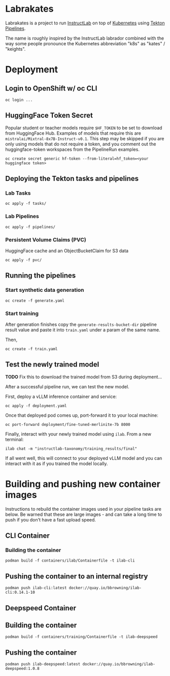 # Labrakates

Labrakates is a project to run [InstructLab](https://instructlab.ai/)
on top of [Kubernetes](https://kubernetes.io/) using [Tekton
Pipelines](https://tekton.dev/).

The name is roughly inspired by the InstructLab labrador combined with
the way some people pronounce the Kubernetes abbreviation "k8s" as
"kates" / "keights".

# Deployment

## Login to OpenShift w/ oc CLI

`oc login ...`

## HuggingFace Token Secret

Popular student or teacher models require `$HF_TOKEN` to be set to
download from HuggingFace Hub. Examples of models that require this
are `mistralai/Mixtral-8x7B-Instruct-v0.1`. This step may be skipped
if you are only using models that do not require a token, and you
comment out the huggingface-token workspaces from the PipelineRun
examples.

```
oc create secret generic hf-token --from-literal=hf_token=<your huggingface token>
```

## Deploying the Tekton tasks and pipelines

### Lab Tasks
`oc apply -f tasks/`

### Lab Pipelines
`oc apply -f pipelines/`

### Persistent Volume Claims (PVC)

HuggingFace cache and an ObjectBucketClaim for S3 data

`oc apply -f pvc/`

## Running the pipelines

### Start synthetic data generation

`oc create -f generate.yaml`

### Start training

After generation finishes copy the `generate-results-bucket-dir`
pipeline result value and paste it into `train.yaml` under a param of
the same name.

Then,

`oc create -f train.yaml`


## Test the newly trained model

**TODO** Fix this to download the trained model from S3 during deployment...


After a successful pipeline run, we can test the new model.

First, deploy a vLLM inference container and service:

`oc apply -f deployment.yaml`

Once that deployed pod comes up, port-forward it to your local
machine:

`oc port-forward deployment/fine-tuned-merlinite-7b 8000`

Finally, interact with your newly trained model using `ilab`. From a
new terminal:

`ilab chat -m "instructlab-taxonomy/training_results/final"`


If all went well, this will connect to your deployed vLLM model and
you can interact with it as if you trained the model locally.


# Building and pushing new container images

Instructions to rebuild the container images used in your pipeline
tasks are below. Be warned that these are large images - and can take
a long time to push if you don't have a fast upload speed.

## CLI Container

### Building the container
`podman build -f containers/ilab/Containerfile -t ilab-cli`

## Pushing the container to an internal registry

`podman push ilab-cli:latest docker://quay.io/bbrowning/ilab-cli:0.14.1-10`


## Deepspeed Container

## Building the container

`podman build -f containers/training/Containerfile -t ilab-deepspeed`

## Pushing the container

`podman push ilab-deepspeed:latest docker://quay.io/bbrowning/ilab-deepspeed:1.0.8`

